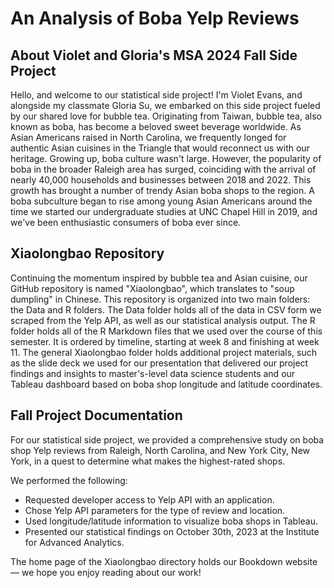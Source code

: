 # An Analysis of Boba Yelp Reviews
## About Violet and Gloria's MSA 2024 Fall Side Project
Hello, and welcome to our statistical side project! I'm Violet Evans, and alongside my classmate Gloria Su, we embarked on this side project fueled by our shared love for bubble tea. Originating from Taiwan, bubble tea, also known as boba, has become a beloved sweet beverage worldwide.  As Asian Americans raised in North Carolina, we frequently longed for authentic Asian cuisines in the Triangle that would reconnect us with our heritage. Growing up, boba culture wasn't large. However, the popularity of boba in the broader Raleigh area has surged, coinciding with the arrival of nearly 40,000 households and businesses between 2018 and 2022. This growth has brought a number of trendy Asian boba shops to the region.  A boba subculture began to rise among young Asian Americans around the time we started our undergraduate studies at UNC Chapel Hill in 2019, and we've been enthusiastic consumers of boba ever since. 

## Xiaolongbao Repository
Continuing the momentum inspired by bubble tea and Asian cuisine, our GitHub repository is named "Xiaolongbao", which translates to "soup dumpling" in Chinese. This repository is organized into two main folders: the Data and R folders. The Data folder holds all of the data in CSV form we scraped from the Yelp API, as well as our statistical analysis output. The R folder holds all of the R Markdown files that we used over the course of this semester. It is ordered by timeline, starting at week 8 and finishing at week 11. The general Xiaolongbao folder holds additional project materials, such as the slide deck we used for our presentation that delivered our project findings and insights to master's-level data science students and our Tableau dashboard based on boba shop longitude and latitude coordinates.

## Fall Project Documentation
For our statistical side project, we provided a comprehensive study on boba shop Yelp reviews from Raleigh, North Carolina, and New York City, New York, in a quest to determine what makes the highest-rated shops.

We performed the following: 
- Requested developer access to Yelp API with an application.
- Chose Yelp API parameters for the type of review and location.
- Used longitude/latitude information to visualize boba shops in Tableau.
- Presented our statistical findings on October 30th, 2023 at the Institute for Advanced Analytics.
  
The home page of the Xiaolongbao directory holds our Bookdown website— we hope you enjoy reading about our work!

